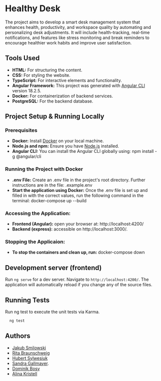 
# Healthy Desk

The project aims to develop a smart desk management system that enhances health, productivity, and workspace quality by automating and personalizing desk adjustments. It will include health-tracking, real-time notifications, and features like stress monitoring and break reminders to encourage healthier work habits and improve user satisfaction.


## Tools Used

- **HTML:** For structuring the content.
- **CSS:** For styling the website.
- **TypeScript:** For interactive elements and functionality.
- **Angular Framework:** This project was generated with [Angular CLI](https://github.com/angular/angular-cli) version 18.2.5.
- **Docker:** For containerization of backend services.
- **PostgreSQL:** For the backend database.


## Project Setup & Running Locally

### Prerequisites

- **Docker:** Install [Docker](https://www.docker.com/get-started) on your local machine.
- **Node.js and npm:** Ensure you have [Node.js](https://nodejs.org/) installed.
- **Angular CLI:** You can install the Angular CLI globally using: npm install -g @angular/cli

### Running the Project with Docker

- **.env File:** Create an .env file in the project's root directory. Further instructions are in the file: .example.env
- **Start the application using Docker:** Once the .env file is set up and filled in with the correct values, run the following command in the terminal: docker-compose up --build

### Accessing the Application:

- **Frontend (Angular):** open your browser at: http://localhost:4200/
- **Backend (express):** accessible on http://localhost:3000/.

### Stopping the Applicaion:

- **To stop the containers and clean up, run:** docker-compose down


## Development server (frontend)

Run `ng serve` for a dev server. Navigate to `http://localhost:4200/`. The application will automatically reload if you change any of the source files.


## Running Tests

Run ng test to execute the unit tests via Karma.

```bash
  ng test
```



## Authors

- [Jakub Smilowski](https://github.com/JakubSmilowski)
- [Rita Braunschweig](https://github.com/pastelnata)
- [Hubert Sylwesiuk](https://github.com/sduhubert)
- [Sandra Gallmayer](http://github.com/Condesgall).
- [Dominik Bosy](https://github.com/Dobos23)
- [Alina Kristell](https://github.com/alikrist)
